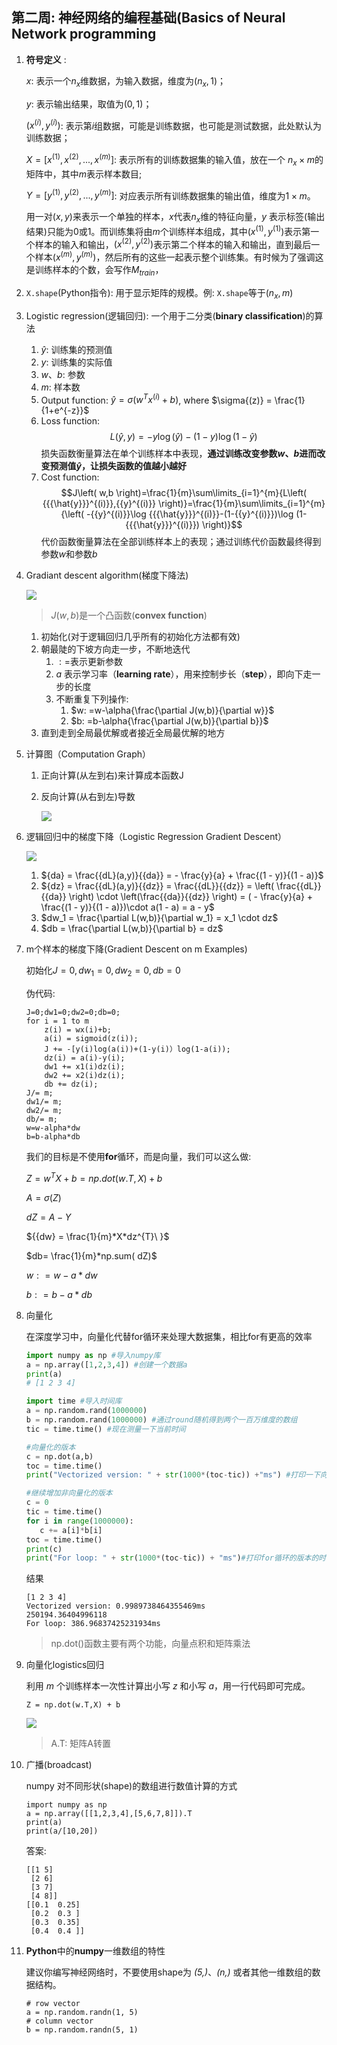 ## 第二周: 神经网络的编程基础(Basics of Neural Network programming


1. **符号定义** : 

    $x$: 表示一个$n_x$维数据，为输入数据，维度为$(n_x,1)$； 

    $y​$: 表示输出结果，取值为$(0,1)​$；

    $(x^{(i)},y^{(i)})$: 表示第$i$组数据，可能是训练数据，也可能是测试数据，此处默认为训练数据； 

    $X=[x^{(1)},x^{(2)},...,x^{(m)}]$: 表示所有的训练数据集的输入值，放在一个 $n_x×m$的矩阵中，其中$m$表示样本数目; 

    $Y=[y^{(1)},y^{(2)},...,y^{(m)}]$: 对应表示所有训练数据集的输出值，维度为$1×m$。

    用一对$(x,y)$来表示一个单独的样本，$x$代表$n_x$维的特征向量，$y$ 表示标签(输出结果)只能为0或1。而训练集将由$m$个训练样本组成，其中$(x^{(1)},y^{(1)})$表示第一个样本的输入和输出，$(x^{(2)},y^{(2)})$表示第二个样本的输入和输出，直到最后一个样本$(x^{(m)},y^{(m)})$，然后所有的这些一起表示整个训练集。有时候为了强调这是训练样本的个数，会写作$M_{train}$，
2. `X.shape`(Python指令): 用于显示矩阵的规模。例: `X.shape`等于$(n_x,m)$
3. Logistic regression(逻辑回归): 一个用于二分类(**binary classification**)的算法
   1. $\hat{y}$: 训练集的预测值
   2. $y$: 训练集的实际值
   3. $w、b$: 参数
   4. $m$: 样本数
   5. Output function:  $\hat{y}=\sigma{({{w}^{T}}{{x}^{(i)}}+b)}$, where $\sigma{(z)} = \frac{1}{1+e^{-z}}$
   6. Loss function: $$L\left( \hat{y},y \right)=-y\log(\hat{y})-(1-y)\log (1-\hat{y})$$损失函数衡量算法在单个训练样本中表现，**通过训练改变参数$w、b$进而改变预测值$\hat{y}$，让损失函数的值越小越好**
   7. Cost function: $$J\left( w,b \right)=\frac{1}{m}\sum\limits_{i=1}^{m}{L\left( {{{\hat{y}}}^{(i)}},{{y}^{(i)}} \right)}=\frac{1}{m}\sum\limits_{i=1}^{m}{\left( -{{y}^{(i)}}\log {{{\hat{y}}}^{(i)}}-(1-{{y}^{(i)}})\log (1-{{{\hat{y}}}^{(i)}}) \right)}$$代价函数衡量算法在全部训练样本上的表现；通过训练代价函数最终得到参数$w$和参数$b$
4. Gradiant descent algorithm(梯度下降法)
   
   ![](images/c5eda5608fd2f4d846559ed8e89ed33c.jpg)
   > $J(w,b)$是一个凸函数(**convex function**)
   1. 初始化(对于逻辑回归几乎所有的初始化方法都有效)
   2. 朝最陡的下坡方向走一步，不断地迭代
      1. $: =$表示更新参数
      2. $a$ 表示学习率（**learning rate**），用来控制步长（**step**），即向下走一步的长度
      3. 不断重复下列操作: 
         1. $w: =w-\alpha{\frac{\partial J(w,b)}{\partial w}}$
         2. $b: =b-\alpha{\frac{\partial J(w,b)}{\partial b}}$
   3. 直到走到全局最优解或者接近全局最优解的地方
5. 计算图（Computation Graph）
   1. 正向计算(从左到右)来计算成本函数J
   2. 反向计算(从右到左)导数

      ![](images/cd75ffa2793fa4af02bdd869fe962bc1.png)
6. 逻辑回归中的梯度下降（Logistic Regression Gradient Descent）
   
   ![](/images/6403f00e5844c3100f4aa9ff043e2319.jpg)
   1. ${da} = \frac{{dL}(a,y)}{{da}}  =  - \frac{y}{a} + \frac{(1 - y)}{(1 - a)}$
   2. ${dz} = \frac{{dL}(a,y)}{{dz}} = \frac{{dL}}{{dz}} = \left( \frac{{dL}}{{da}} \right) \cdot \left(\frac{{da}}{{dz}} \right) = ( - \frac{y}{a} + \frac{(1 - y)}{(1 - a)})\cdot a(1 - a) = a - y$
   3. $dw_1 = \frac{\partial L(w,b)}{\partial w_1} = x_1 \cdot dz$
   4. $db = \frac{\partial L(w,b)}{\partial b} = dz$
7. m个样本的梯度下降(Gradient Descent on m Examples)
   
   初始化$J=0,d{{w}_{1}}=0,d{{w}_{2}}=0,db=0$

   伪代码: 
   ```
   J=0;dw1=0;dw2=0;db=0;
   for i = 1 to m
       z(i) = wx(i)+b;
       a(i) = sigmoid(z(i));
       J += -[y(i)log(a(i))+(1-y(i)）log(1-a(i));
       dz(i) = a(i)-y(i);
       dw1 += x1(i)dz(i);
       dw2 += x2(i)dz(i);
       db += dz(i);
   J/= m;
   dw1/= m;
   dw2/= m;
   db/= m;
   w=w-alpha*dw
   b=b-alpha*db
   ```
   我们的目标是不使用**for**循环，而是向量，我们可以这么做: 

   $Z = w^{T}X + b = np.dot( w.T,X)+b$

   $A = \sigma( Z )$

   $dZ = A - Y$

   ${{dw} = \frac{1}{m}*X*dz^{T}\ }$

   $db= \frac{1}{m}*np.sum( dZ)​$

   $w:  = w - a*dw$

   $b:  = b - a*db$
8. 向量化
   
   在深度学习中，向量化代替for循环来处理大数据集，相比for有更高的效率
   ```py
   import numpy as np #导入numpy库
   a = np.array([1,2,3,4]) #创建一个数据a
   print(a)
   # [1 2 3 4]

   import time #导入时间库
   a = np.random.rand(1000000)
   b = np.random.rand(1000000) #通过round随机得到两个一百万维度的数组
   tic = time.time() #现在测量一下当前时间

   #向量化的版本
   c = np.dot(a,b)
   toc = time.time()
   print("Vectorized version: " + str(1000*(toc-tic)) +"ms") #打印一下向量化的版本的时间

   #继续增加非向量化的版本
   c = 0
   tic = time.time()
   for i in range(1000000): 
      c += a[i]*b[i]
   toc = time.time()
   print(c)
   print("For loop: " + str(1000*(toc-tic)) + "ms")#打印for循环的版本的时间
   ```

   结果
   ```
   [1 2 3 4]
   Vectorized version: 0.9989738464355469ms
   250194.36404996118
   For loop: 386.96837425231934ms
   ```
   > np.dot()函数主要有两个功能，向量点积和矩阵乘法

9. 向量化logistics回归

   利用 $m$ 个训练样本一次性计算出小写 $z$ 和小写 $a$，用一行代码即可完成。
   ```
   Z = np.dot(w.T,X) + b
   ```

   ![](images/3a8a0c9ed33cd6c033103e35c26eeeb7.png)
   > A.T:  矩阵A转置
10. 广播(broadcast)
    
    numpy 对不同形状(shape)的数组进行数值计算的方式
    ```
    import numpy as np
    a = np.array([[1,2,3,4],[5,6,7,8]]).T
    print(a)
    print(a/[10,20])
    ```
    答案: 
    ```
    [[1 5]
     [2 6]
     [3 7]
     [4 8]]
    [[0.1  0.25]
     [0.2  0.3 ]
     [0.3  0.35]
     [0.4  0.4 ]]
    ```

11. **Python**中的**numpy**一维数组的特性

    建议你编写神经网络时，不要使用shape为 _(5,)_、_(n,)_ 或者其他一维数组的数据结构。

    ```
    # row vector
    a = np.random.randn(1, 5)
    # column vector
    b = np.random.randn(5, 1)
    ```
